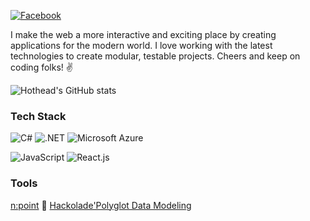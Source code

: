 [![Facebook](https://img.shields.io/badge/Facebook-1877F2?style=flat&logo=facebook&logoColor=white)](https://www.facebook.com/cutpix)

I make the web a more interactive and exciting place by creating applications for the modern world. I love working with the latest technologies to create modular, testable projects. Cheers and keep on coding folks! ✌️

![Hothead's GitHub stats](https://github-readme-stats.vercel.app/api?username=cutpix&show_icons=true)

### Tech Stack

![C#](https://img.shields.io/badge/C%23-239120?style=flat&logo=c-sharp&logoColor=white)
![.NET](https://img.shields.io/badge/.NET-5C2D91?style=flat&logo=.net&logoColor=white)
![Microsoft Azure](https://img.shields.io/badge/Microsoft_Azure-0089D6?style=flat&logo=microsoft-azure&logoColor=white)

![JavaScript](https://img.shields.io/badge/JavaScript-F7DF1E?style=flat&logo=javascript&logoColor=black)
![React.js](https://img.shields.io/badge/React-20232A?style=flat&logo=react&logoColor=61DAFB)

### Tools
[n:point](https://www.npoint.io/) 👾 [Hackolade'Polyglot Data Modeling](https://hackolade.com/)
